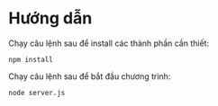 # Hướng dẫn #
Chạy câu lệnh sau để install các thành phần cần thiết:

```
npm install
```

Chạy câu lệnh sau để bắt đầu chương trình:

```
node server.js
```